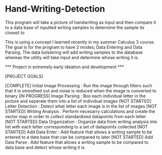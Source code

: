 # Hand-Writing-Detection
This program will take a picture of handwriting as input and then compare it to a data base of inputted writing samples to determine the sample its closest to

This is using a concept I learned recently in my summer Calculus 3 course. The goal is for the program to have 2 modes; Data Entering and Data Parsing. The data bolstering will add writing samples to the database whereas the utility will take input and determine whose writing it is.

*** Project in extremely early ideation and development ***





[PROJECT GOALS]

[COMPLETE]     Initial Image Processing : Run the image through filters such that it is smoothed out and noise is reduced when the image is converted to binary
[IN PROGRESS]             Image Parsing : Box each individual letter in the picture and seperate them into a list of individual images
[NOT STARTED]          Letter Detection : Detect what letter each image is in the list of images
[NOT STARTED]          Writing Analysis : Perform necesarry calculations and create the vector map in order to collect standardized datapoints from each letter
[NOT STARTED]         Data Organization : Organize data from writing analysis into list with each letter corresponding to a set of datapoints collected
[NOT STARTED]            Add Data Enter : Add feature that allows a writing sample to be entered to a data base that can be compared to later
[NOT STARTED]            Add Data Parse : Add feature that allows a writing sample to be compared to data base and detect whose writing it is


